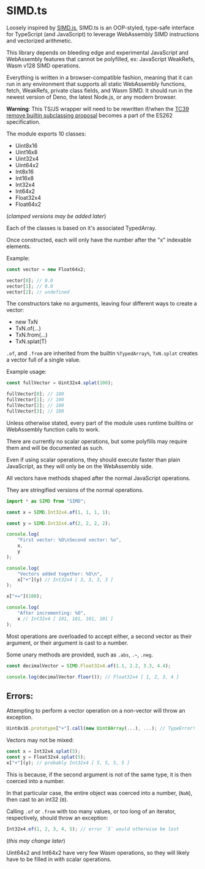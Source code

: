 # SIMD.ts #

Loosely inspired by [SIMD.js](https://github.com/tc39/ecmascript_simd), SIMD.ts is an OOP-styled, type-safe interface for TypeScript (and JavaScript) to leverage WebAssembly SIMD instructions and vectorized arithmetic.

This library depends on bleeding edge and experimental JavaScript and WebAssembly features that cannot be polyfilled, ex: JavaScript WeakRefs, Wasm v128 SIMD operations.

Everything is written in a browser-compatible fashion, meaning that it can run in any environment that supports all static WebAssembly functions, fetch, WeakRefs, private class fields, and Wasm SIMD. It should run in the newest version of Deno, the latest Node.js, or any modern browser.

**Warning**:
This TS/JS wrapper will need to be rewritten if/when the [TC39 remove builtin subclassing proposal](https://github.com/tc39/proposal-rm-builtin-subclassing) becomes a part of the ES262 specification.

The module exports 10 classes:
* Uint8x16
* Uint16x8
* Uint32x4
* Uint64x2
* Int8x16
* Int16x8
* Int32x4
* Int64x2
* Float32x4
* Float64x2

(*clamped versions may be added later*)

Each of the classes is based on it's associated TypedArray.

Once constructed, each will only have the number after the "x" indexable elements.

Example:
```ts
const vector = new Float64x2;

vector[0]; // 0.0
vector[1]; // 0.0
vector[2]; // undefined
```

The constructors take no arguments, leaving four different ways to create a vector:
* new TxN
* TxN.of(...)
* TxN.from(...)
* TxN.splat(T)

`.of`, and `.from` are inherited from the builtin `%TypedArray%`, `TxN.splat` creates a vector full of a single value.

Example usage:
```ts
const fullVector = Uint32x4.splat(100);

fullVector[0]; // 100
fullVector[1]; // 100
fullVector[2]; // 100
fullVector[3]; // 100
```

Unless otherwise stated, every part of the module uses runtime builtins or WebAssembly function calls to work.

There are currently no scalar operations, but some polyfills may require them and will be documented as such.

Even if using scalar operations, they should execute faster than plain JavaScript, as they will only be on the WebAssembly side.

All vectors have methods shaped after the normal JavaScript operations.

They are stringified versions of the normal operations.

```ts
import * as SIMD from "SIMD";

const x = SIMD.Int32x4.of(1, 1, 1, 1);

const y = SIMD.Int32x4.of(2, 2, 2, 2);

console.log(
	"First vector: %O\nSecond vector: %o",
	x,
	y
);

console.log(
	"Vectors added together: %O\n",
	x["+"](y) // Int32x4 [ 3, 3, 3, 3 ]
);

x["+="](100);

console.log(
	"After incrementing: %O",
	x // Int32x4 [ 101, 101, 101, 101 ]
);
```
Most operations are overloaded to accept either, a second vector as their argument, or their argument is cast to a number.

Some unary methods are provided, such as `.abs`, `.~`, `.neg`.

```ts
const decimalVector = SIMD.Float32x4.of(1.1, 2.2, 3.3, 4.4);

console.log(decimalVector.floor()); // Float32x4 [ 1, 2, 3, 4 ]
```

## Errors: ##

Attempting to perform a vector operation on a non-vector will throw an exception.
```ts
Uint8x16.prototype["+"].call(new Uint8Array(...), ...); // TypeError!
```

Vectors may not be mixed:
```ts
const x = Int32x4.splat(5);
const y = Float32x4.splat(5);
x["+"](y); // probably Int32x4 [ 5, 5, 5, 5 ]
```
This is because, if the second argument is not of the same type, it is then coerced into a number.

In that particular case, the entire object was coerced into a number, (`NaN`), then cast to an int32 (`0`).

Calling `.of` or `.from` with too many values, or too long of an iterator, respectively, should throw an exception:
```ts
Int32x4.of(1, 2, 3, 4, 5); // error `5` would otherwise be lost
```
(*this may change later*)

Uint64x2 and Int64x2 have very few Wasm operations, so they will likely have to be filled in with scalar operations.

<!--
See the [docs](./docs/index.md) for more specific details on the specific operations currently implemented for each vector type.

TODO: API here, typedefs, methodology, usage, etc.
-->
